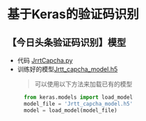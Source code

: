 # 基于Keras的验证码识别

## 【今日头条验证码识别】模型
- 代码 [JrrtCapcha.py](JrrtCapcha.py)
- 训练好的模型[Jrtt_capcha_model.h5](Jrtt_capcha_model.h5)
  > 可以使用以下方法来加载已有的模型
  ```python
    from keras.models import load_model
    model_file = 'Jrtt_capcha_model.h5'
    model = load_model(model_file)
  ```

